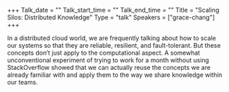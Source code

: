 +++
Talk_date = ""
Talk_start_time = ""
Talk_end_time = ""
Title = "Scaling Silos: Distributed Knowledge"
Type = "talk"
Speakers = ["grace-chang"]
+++

In a distributed cloud world, we are frequently talking about how to scale our systems so that they are reliable, resilient, and fault-tolerant. But these concepts don’t just apply to the computational aspect. A somewhat unconventional experiment of trying to work for a month without using StackOverflow showed that we can actually reuse the concepts we are already familiar with and apply them to the way we share knowledge within our teams.